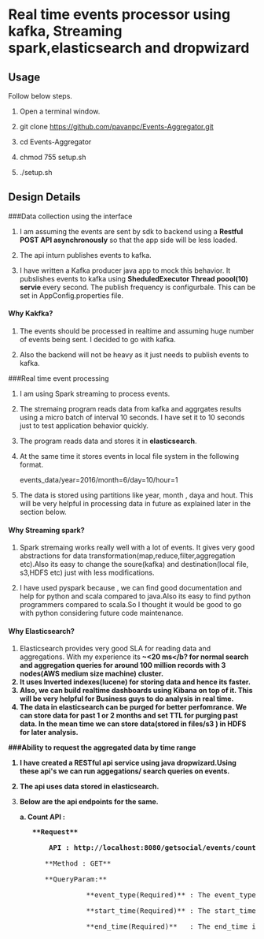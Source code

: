 # Real time  events processor using kafka, Streaming spark,elasticsearch and dropwizard

## Usage

Follow below steps.

1. Open a terminal window.

2. git clone https://github.com/pavanpc/Events-Aggregator.git

3. cd Events-Aggregator

4. chmod 755 setup.sh

5. ./setup.sh


## Design Details

###Data collection using the interface
1. I am assuming the events are sent by sdk to backend using a <b>Restful POST API asynchronously</b> so that the app side will be less loaded.

2. The api inturn publishes  events to kafka.

3. I have written a Kafka producer java app to mock this behavior. It pubslishes events to kafka using <b>SheduledExecutor Thread poool(10) servie </b> every second. The publish frequency is configurbale. This can be set in AppConfig.properties file.
#### Why Kakfka? 
   1. The events should be processed in realtime and assuming huge number of events being sent. I decided to go with kafka.
   
   2. Also the backend will not be heavy as it just needs to publish events to kafka.
   
   
###Real time event processing
1. I am using Spark streaming to process events.
2. The stremaing program reads data from kafka and aggrgates results using a micro batch of interval 10 seconds. I have set it to 10 seconds just to test application behavior quickly.
3. The program reads data and stores it in <b>elasticsearch</b>.
4. At the same time it stores events in local file system in the following format.

      </b> events_data/year=2016/month=6/day=10/hour=1 </b>
5. The data is stored using partitions like year, month , daya and hout. This will be very helpful in processing data in future as explained later in the section below.

#### Why Streaming spark?
  1. Spark stremaing works really well with a lot of events. It gives very good abstractions for data transformation(map,reduce,filter,aggregation etc).Also its easy to change the soure(kafka) and destination(local file, s3,HDFS etc) just with less modifications.
  
  2. I have used pyspark because , we can find good documentation and help for python and scala compared to java.Also its easy to find python programmers compared to scala.So I thought it would be good to go with python considering future code maintenance.
#### Why Elasticsearch?
  1. Elasticsearch provides very good SLA for reading data and aggregations. With my experience its<b> ~<20 ms</b? for normal search and aggregation queries for around <b>100 million records with 3 nodes(AWS medium size machine) cluster</b>. 
  2. It uses Inverted indexes(lucene) for storing data and hence its faster.
  3. Also, we can build realtime dashboards using Kibana on top of it. This will be very helpful for Business guys to do analysis in real time.
  4. The data in elasticsearch can be purged for better perfomrance. We can store data for past 1 or 2 months and set TTL for purging past data. In the mean time we can store data(stored in files/s3 ) in HDFS for later analysis. 
  
###Ability to request the aggregated data by time range
1. I have created a RESTful api service using java dropwizard.Using these api's we can run aggegations/ search queries on events.
2. The api uses data stored in elasticsearch.
3. Below are the api endpoints for the same.
   
   a. <b>Count API :</b>
      
      <pre>
      **Request**

          <b>API :</b> http://localhost:8080/getsocial/events/count/?event_type=session_end&start_time=1465484000&end_time=1465489089</b>
          
         **Method : GET**
         
         **QueryParam:**
         
                   **event_type(Required)** : The event_type for which count is requied
                   
                   **start_time(Required)** : The start_time is Unix Timestamp in seconds
                   
                   **end_time(Required)**   : The end_time is Unix Timestamp in seconds
      </pre>

  
  


